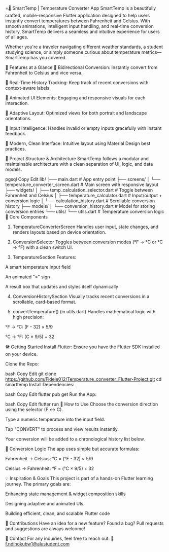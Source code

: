 =🌡️ SmartTemp | Temperature Converter App
SmartTemp is a beautifully crafted, mobile-responsive Flutter application designed to help users instantly convert temperatures between Fahrenheit and Celsius. With smooth animations, intelligent input handling, and real-time conversion history, SmartTemp delivers a seamless and intuitive experience for users of all ages.

Whether you're a traveler navigating different weather standards, a student studying science, or simply someone curious about temperature metrics—SmartTemp has you covered.

🚀 Features at a Glance
🔁 Bidirectional Conversion: Instantly convert from Fahrenheit to Celsius and vice versa.

📜 Real-Time History Tracking: Keep track of recent conversions with context-aware labels.

🔄 Animated UI Elements: Engaging and responsive visuals for each interaction.

📱 Adaptive Layout: Optimized views for both portrait and landscape orientations.

🧠 Input Intelligence: Handles invalid or empty inputs gracefully with instant feedback.

🎨 Modern, Clean Interface: Intuitive layout using Material Design best practices.

🧱 Project Structure & Architecture
SmartTemp follows a modular and maintainable architecture with a clean separation of UI, logic, and data models.

pgsql
Copy
Edit
lib/
├── main.dart                        # App entry point
├── screens/
│   └── temperature_converter_screen.dart  # Main screen with responsive layout
├── widgets/
│   ├── temp_calculation_selector.dart     # Toggle between Fahrenheit and Celsius
│   ├── temperature_calculator.dart        # Input/output + conversion logic
│   └── calculation_history.dart           # Scrollable conversion history
├── models/
│   └── conversion_history.dart            # Model for storing conversion entries
└── utils/
    └── utils.dart                         # Temperature conversion logic
📐 Core Components
1. TemperatureConverterScreen
Handles user input, state changes, and renders layouts based on device orientation.

2. ConversionSelector
Toggles between conversion modes (°F → °C or °C → °F) with a clean switch UI.

3. TemperatureSection
Features:

A smart temperature input field

An animated "=" sign

A result box that updates and styles itself dynamically

4. ConversionHistorySection
Visually tracks recent conversions in a scrollable, card-based format.

5. convertTemperature() (in utils.dart)
Handles mathematical logic with high precision:

°F → °C: (F - 32) × 5/9

°C → °F: (C × 9/5) + 32

🛠️ Getting Started
Install Flutter: Ensure you have the Flutter SDK installed on your device.

Clone the Repo:

bash
Copy
Edit
git clone https://github.com/Fidele012/Temperature_converter_Flutter-Project.git
cd smarttemp
Install Dependencies:

bash
Copy
Edit
flutter pub get
Run the App:

bash
Copy
Edit
flutter run
🧪 How to Use
Choose the conversion direction using the selector (F ↔ C).

Type a numeric temperature into the input field.

Tap "CONVERT" to process and view results instantly.

Your conversion will be added to a chronological history list below.

🤖 Conversion Logic
The app uses simple but accurate formulas:

Fahrenheit → Celsius: °C = (°F - 32) × 5/9

Celsius → Fahrenheit: °F = (°C × 9/5) + 32

💡 Inspiration & Goals
This project is part of a hands-on Flutter learning journey. The primary goals are:

Enhancing state management & widget composition skills

Designing adaptive and animated UIs

Building efficient, clean, and scalable Flutter code

🤝 Contributions
Have an idea for a new feature? Found a bug?
Pull requests and suggestions are always welcome!

📩 Contact
For any inquiries, feel free to reach out:
📧 f.ndihokubw1@alustudent.com
